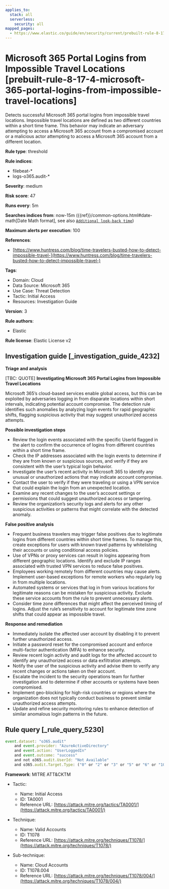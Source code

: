 ```yaml
---
applies_to:
  stack: all
  serverless:
    security: all
mapped_pages:
  - https://www.elastic.co/guide/en/security/current/prebuilt-rule-8-17-4-microsoft-365-portal-logins-from-impossible-travel-locations.html
---
```


# Microsoft 365 Portal Logins from Impossible Travel Locations [prebuilt-rule-8-17-4-microsoft-365-portal-logins-from-impossible-travel-locations]

Detects successful Microsoft 365 portal logins from impossible travel locations. Impossible travel locations are defined as two different countries within a short time frame. This behavior may indicate an adversary attempting to access a Microsoft 365 account from a compromised account or a malicious actor attempting to access a Microsoft 365 account from a different location.

**Rule type**: threshold

**Rule indices**:

* filebeat-*
* logs-o365.audit-*

**Severity**: medium

**Risk score**: 47

**Runs every**: 5m

**Searches indices from**: now-15m ({{ref}}/common-options.html#date-math[Date Math format], see also [`Additional look-back time`](docs-content://solutions/security/detect-and-alert/create-detection-rule.md#rule-schedule))

**Maximum alerts per execution**: 100

**References**:

* [https://www.huntress.com/blog/time-travelers-busted-how-to-detect-impossible-travel-](https://www.huntress.com/blog/time-travelers-busted-how-to-detect-impossible-travel-)

**Tags**:

* Domain: Cloud
* Data Source: Microsoft 365
* Use Case: Threat Detection
* Tactic: Initial Access
* Resources: Investigation Guide

**Version**: 3

**Rule authors**:

* Elastic

**Rule license**: Elastic License v2

## Investigation guide [_investigation_guide_4232]

**Triage and analysis**

[TBC: QUOTE]
**Investigating Microsoft 365 Portal Logins from Impossible Travel Locations**

Microsoft 365’s cloud-based services enable global access, but this can be exploited by adversaries logging in from disparate locations within short intervals, indicating potential account compromise. The detection rule identifies such anomalies by analyzing login events for rapid geographic shifts, flagging suspicious activity that may suggest unauthorized access attempts.

**Possible investigation steps**

* Review the login events associated with the specific UserId flagged in the alert to confirm the occurrence of logins from different countries within a short time frame.
* Check the IP addresses associated with the login events to determine if they are from known or suspicious sources, and verify if they are consistent with the user’s typical login behavior.
* Investigate the user’s recent activity in Microsoft 365 to identify any unusual or unauthorized actions that may indicate account compromise.
* Contact the user to verify if they were traveling or using a VPN service that could explain the login from an unexpected location.
* Examine any recent changes to the user’s account settings or permissions that could suggest unauthorized access or tampering.
* Review the organization’s security logs and alerts for any other suspicious activities or patterns that might correlate with the detected anomaly.

**False positive analysis**

* Frequent business travelers may trigger false positives due to legitimate logins from different countries within short time frames. To manage this, create exceptions for users with known travel patterns by whitelisting their accounts or using conditional access policies.
* Use of VPNs or proxy services can result in logins appearing from different geographic locations. Identify and exclude IP ranges associated with trusted VPN services to reduce false positives.
* Employees working remotely from different countries may cause alerts. Implement user-based exceptions for remote workers who regularly log in from multiple locations.
* Automated systems or services that log in from various locations for legitimate reasons can be mistaken for suspicious activity. Exclude these service accounts from the rule to prevent unnecessary alerts.
* Consider time zone differences that might affect the perceived timing of logins. Adjust the rule’s sensitivity to account for legitimate time zone shifts that could appear as impossible travel.

**Response and remediation**

* Immediately isolate the affected user account by disabling it to prevent further unauthorized access.
* Initiate a password reset for the compromised account and enforce multi-factor authentication (MFA) to enhance security.
* Review recent login activity and audit logs for the affected account to identify any unauthorized access or data exfiltration attempts.
* Notify the user of the suspicious activity and advise them to verify any recent changes or actions taken on their account.
* Escalate the incident to the security operations team for further investigation and to determine if other accounts or systems have been compromised.
* Implement geo-blocking for high-risk countries or regions where the organization does not typically conduct business to prevent similar unauthorized access attempts.
* Update and refine security monitoring rules to enhance detection of similar anomalous login patterns in the future.


## Rule query [_rule_query_5230]

```js
event.dataset: "o365.audit"
    and event.provider: "AzureActiveDirectory"
    and event.action: "UserLoggedIn"
    and event.outcome: "success"
    and not o365.audit.UserId: "Not Available"
    and o365.audit.Target.Type: ("0" or "2" or "3" or "5" or "6" or "10")
```

**Framework**: MITRE ATT&CKTM

* Tactic:

    * Name: Initial Access
    * ID: TA0001
    * Reference URL: [https://attack.mitre.org/tactics/TA0001/](https://attack.mitre.org/tactics/TA0001/)

* Technique:

    * Name: Valid Accounts
    * ID: T1078
    * Reference URL: [https://attack.mitre.org/techniques/T1078/](https://attack.mitre.org/techniques/T1078/)

* Sub-technique:

    * Name: Cloud Accounts
    * ID: T1078.004
    * Reference URL: [https://attack.mitre.org/techniques/T1078/004/](https://attack.mitre.org/techniques/T1078/004/)



